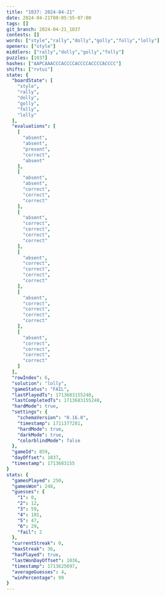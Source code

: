 ```yaml
---
title: "1037: 2024-04-21"
date: 2024-04-21T00:05:55-07:00
tags: []
git_branch: 2024-04-21_1037
contests: []
words: ["style","rally","dolly","golly","folly","lolly"]
openers: ["style"]
middlers: ["rally","dolly","golly","folly"]
puzzles: [1037]
hashes: ["AAPCAAACCCACCCCACCCCACCCCACCCC"]
shifts: ["rvtui"]
state: {
  "boardState": [
    "style",
    "rally",
    "dolly",
    "golly",
    "folly",
    "lolly"
  ],
  "evaluations": [
    [
      "absent",
      "absent",
      "present",
      "correct",
      "absent"
    ],
    [
      "absent",
      "absent",
      "correct",
      "correct",
      "correct"
    ],
    [
      "absent",
      "correct",
      "correct",
      "correct",
      "correct"
    ],
    [
      "absent",
      "correct",
      "correct",
      "correct",
      "correct"
    ],
    [
      "absent",
      "correct",
      "correct",
      "correct",
      "correct"
    ],
    [
      "absent",
      "correct",
      "correct",
      "correct",
      "correct"
    ]
  ],
  "rowIndex": 6,
  "solution": "lolly",
  "gameStatus": "FAIL",
  "lastPlayedTs": 1713683155240,
  "lastCompletedTs": 1713683155240,
  "hardMode": true,
  "settings": {
    "schemaVersion": "0.16.0",
    "timestamp": 1711377281,
    "hardMode": true,
    "darkMode": true,
    "colorblindMode": false
  },
  "gameId": 859,
  "dayOffset": 1037,
  "timestamp": 1713683155
}
stats: {
  "gamesPlayed": 250,
  "gamesWon": 248,
  "guesses": {
    "1": 0,
    "2": 12,
    "3": 59,
    "4": 101,
    "5": 47,
    "6": 29,
    "fail": 2
  },
  "currentStreak": 0,
  "maxStreak": 36,
  "hasPlayed": true,
  "lastWonDayOffset": 1036,
  "timestamp": 1713625697,
  "averageGuesses": 4,
  "winPercentage": 99
}
---
```

<!-- more -->
